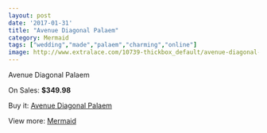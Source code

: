 ```yaml
---
layout: post
date: '2017-01-31'
title: "Avenue Diagonal Palaem"
category: Mermaid
tags: ["wedding","made","palaem","charming","online"]
image: http://www.extralace.com/10739-thickbox_default/avenue-diagonal-palaem.jpg
---
```

Avenue Diagonal Palaem

On Sales: **$349.98**
<a href="https://www.extralace.com/mermaid/5061-avenue-diagonal-palaem.html"><amp-img layout="responsive" width="600" height="600" src="//www.extralace.com/10739-thickbox_default/avenue-diagonal-palaem.jpg" alt="Avenue Diagonal Palaem 0" /></a>

Buy it: [Avenue Diagonal Palaem](https://www.extralace.com/mermaid/5061-avenue-diagonal-palaem.html "Avenue Diagonal Palaem")

View more: [Mermaid](https://www.extralace.com/5-mermaid "Mermaid")